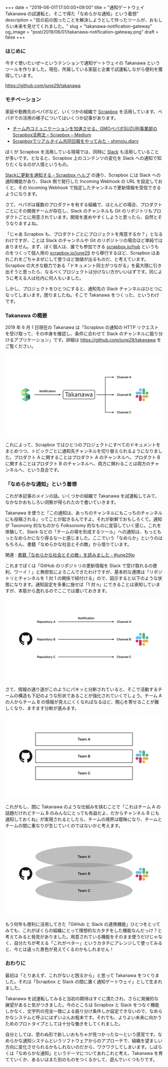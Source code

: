 +++
date = "2019-06-01T17:00:00+09:00"
title = "通知ゲートウェイ Takanawa の試運転と、そこで得た「なめらかな通知」という着想"
description = "目の前の困ったことを解決しようとして作ったツールが、おもしろい未来を見せてくれました。"
slug = "takanawa-notification-gateway"
og_image = "post/2019/06/01/takanawa-notification-gateway.png"
draft = false
+++

### はじめに

今すぐ使いたいぜ〜というテンションで通知ゲートウェイの Takanawa というツールを作りました。現在、所属している家庭と企業で試運転しながら便利を獲得しています。

<a href="https://github.com/june29/takanawa" title="june29/takanawa: Scrapbox Slack Notification Gateway">https://github.com/june29/takanawa</a>

### モチベーション

家庭や勤務先のペパボなど、いくつかの組織で <a href="https://scrapbox.io/product" title="Scrapbox - チームのための新しい共有ノート">Scrapbox</a> を活用しています。ペパボでの活用の様子についてはいくつか記事があります。

- <a href="https://medium.com/@scrapbox/%E3%83%81%E3%83%BC%E3%83%A0%E5%86%85%E3%82%B3%E3%83%9F%E3%83%A5%E3%83%8B%E3%82%B1%E3%83%BC%E3%82%B7%E3%83%A7%E3%83%B3%E3%82%92%E5%8A%A0%E9%80%9F%E3%81%95%E3%81%9B%E3%82%8B-gmo%E3%83%9A%E3%83%91%E3%83%9Csuzuri%E4%BA%8B%E6%A5%AD%E9%83%A8%E3%81%AEscrapbox%E6%B4%BB%E7%94%A8%E6%B3%95-fcd209e4869b" title="チーム内コミュニケーションを加速させる、GMOペパボSUZURI事業部のScrapbox活用法 – Scrapbox – Medium">チーム内コミュニケーションを加速させる、GMOペパボSUZURI事業部のScrapbox活用法 – Scrapbox – Medium</a>
- <a href="https://shimoju.org/2017/12/31/scrapbox-nippo/" title="Scrapboxでリアルタイム共同日報をやってみた - shimoju.diary">Scrapboxでリアルタイム共同日報をやってみた - shimoju.diary</a>

ぼくが Scrapbox を活用している現場では、同時に <a href="https://slack.com/" title="Where work happens | Slack">Slack</a> も活用していることが多いです。となると、Scrapbox 上のコンテンツの変化を Slack への通知で知りたくなるのが人情というもの。

<a href="https://scrapbox.io/help-jp/Slack%E3%81%AB%E6%9B%B4%E6%96%B0%E3%82%92%E9%80%9A%E7%9F%A5%E3%81%99%E3%82%8B" title="Slackに更新を通知する - Scrapbox ヘルプ">Slackに更新を通知する - Scrapbox ヘルプ</a> の通り、Scrapbox には Slack への通知機能があり、Slack 側で発行した Incoming Webhook の URL を設定しておくと、その Incoming Webhook で指定したチャンネルで更新情報を受信できるようになります。

さて、ペパボは複数のプロダクトを有する組織で、ほとんどの場合、プロダクトごとにその開発チームが存在し、Slack のチャンネルも Git のリポジトリもプロダクトごとに用意されています。開発を進めやすくしようと思ったら、自然とそうなりますよね。

「じゃあ Scrapbox も、プロダクトごとにプロジェクトを用意するか？」となるわけですが、ことは Slack のチャンネルや Git のリポジトリの場合ほど単純ではありません。まず、ぼく個人は、誰でも参加できる <a href="https://scrapbox.io/hub/scrapbox.io%2Fhub_%E3%81%AB%E3%81%A4%E3%81%84%E3%81%A6" title="scrapbox.io/hub について - hub">scrapbox.io/hub</a> というものをつくって個人用の <a href="https://scrapbox.io/june29/" title="june29">scrapbox.io/june29</a> から移行するほど、Scrapbox はあれこれをごちゃまぜにして使うほど価値が出るものだ、と考えています。Scrapbox の大きな魅力である「ドキュメント同士がつながる」を最大限に引き出そうと思ったら、なるべくプロジェクトは分けない方がいいはずです。同じように考える人は社内に何人もいました。

しかし、プロジェクトをひとつにすると、通知先の Slack チャンネルはひとつになってしまいます。困りましたね。そこで Takanawa をつくった、というわけです。

### Takanawa の概要

2019 年 6 月 1 日現在の Takanawa は「Scrapbox の通知の HTTP リクエストを受け取って、その中身を確認し、条件に合わせて Slack のチャンネルに振り分けるアプリケーション」です。詳細は <a href="https://github.com/june29/takanawa" title="june29/takanawa: Scrapbox Slack Notification Gateway">https://github.com/june29/takanawa</a> をご覧ください。

<img src="/post/2019/06/01/takanawa-notification-gateway.png">

これによって、Scrapbox ではひとつのプロジェクトにすべてのドキュメントをまとめつつ、トピックごとに通知先チャンネルを切り替えられるようになりました。プロダクト A に関することはプロダクト A のチャンネルへ、プロダクト B に関することはプロダクト B のチャンネルへ、両方に関わることは両方のチャンネルへ、という具合です。

### 「なめらかな通知」という着想

これが本記事のメインの話。いくつかの組織で Takanawa を試運転してみて、なかなかおもしろい洞察が得られたので書いていきます。

Takanawa を使うと「この通知は、あっちのチャンネルにもこっちのチャンネルにも投稿される」ってことが起きるんですよ。それが新鮮でおもしろくて。通知が Taxonomy 的なものから Folksonomy 的なものに変容していく感じ。これを体験して、Slack などの「チームの場を形成するツール」への通知は、もっともっとなめらかになり得るな〜と感じました。ここでいう「なめらか」というのはもちろん、書籍「なめらかな社会とその敵」から借りています。

関連 : <a href="https://june29.jp/2019/05/02/picsy-divicracy-constituent-social-contract/" title="書籍「なめらかな社会とその敵」を読みました - #june29jp">書籍「なめらかな社会とその敵」を読みました - #june29jp</a>

これまでぼくは「GitHub のリポジトリの更新情報を Slack で受け取れるの便利、ワーイ！」と無邪気によろこんできたわけですが、基本的な連携は「リポジトリとチャンネルを 1 対 1 の関係で紐付ける」ので、図示すると以下のような状態になります。通知設定を多重に施せば「1 対 n」にできることは承知していますが、本筋から逸れるのでここでは置いておきます。

<img src="/post/2019/06/01/repository-and-channel.png">

さて、情報の通り道がこのようにパキッと分断されていると、そこで活動するチームの構造も下記のような形状であることが強化されていくでしょう。チーム A の人からチーム B の情報が見えにくくなればなるほど、関心を寄せることが難しくなり、ますます分断が進みます。

<img src="/post/2019/06/01/repository-and-channel-and-team-before.png">

これがもし、間に Takanawa のような仕組みを挟むことで「これはチーム A の話題だけれどチーム B のみんなにとっても有益だよ、だからチャンネル B にも通知しておくね」が実現されるとしたら、チームの境界は曖昧になり、チームとチームの間に重なりが生じていくのではないかと考えます。

<img src="/post/2019/06/01/repository-and-channel-and-team-after.png">

もう何年も便利に活用してきた「GitHub と Slack の連携機能」ひとつをとってみても、これがぼくらの組織にとって理想的なカタチをした機能なんだっけ？と考えてみると発見がありました。用意されている機能をそのまま使うだけじゃなく、自分たちが考える「これがベター」というカタチにアレンジして使ってみると、今とは違った景色が見えてくるのかもしれません！

### おわりに

最初は「とりあえず、これがないと困るから」と思って Takanawa をつくりました。それは「Scrapbox と Slack の間に置く通知ゲートウェイ」として生まれました。

Takanawa を試運転してみると当初の期待はすぐに満たされ、さらに発展的な展望があると気がつきました。今のところは Scrapbox と Slack をつなぐ機能しかなく、文字列の完全一致による振り分け条件しか設定できないので、なめらかなシステムと呼ぶにはずいぶんお粗末です。それでも、よりよい未来に向かうためのプロトタイプとしては十分な働きをしてくれました。

自分としては、思わぬ形で新しいおもちゃが見つかったな〜という感覚です。なめらかな通知システムというソフトウェアからのアプローチで、組織を望ましい方向に変化させられるかもしれないのだから、ワクワクしてしまいます。しばらくは「なめらかな通知」というテーマについてあれこれと考え、Takanawa を育てていくか、あるいはまた別のものをつくるかして、遊んでいくつもりです。
